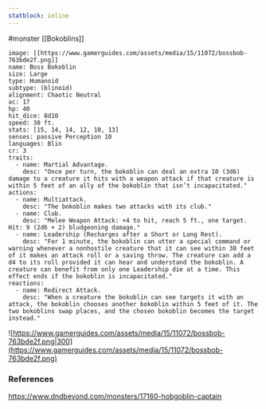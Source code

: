 ```yaml
---
statblock: inline
---
```

 #monster [[Bokoblins]]

```statblock
image: [[https://www.gamerguides.com/assets/media/15/11072/bossbob-763bde2f.png]]
name: Boss Bokoblin
size: Large
type: Humanoid
subtype: (blinoid)
alignment: Chaotic Neutral
ac: 17
hp: 40
hit_dice: 8d10
speed: 30 ft.
stats: [15, 14, 14, 12, 10, 13]
senses: passive Perception 10
languages: Blin
cr: 3
traits:
  - name: Martial Advantage.
    desc: "Once per turn, the bokoblin can deal an extra 10 (3d6) damage to a creature it hits with a weapon attack if that creature is within 5 feet of an ally of the bokoblin that isn’t incapacitated."
actions:
  - name: Multiattack.
    desc: "The bokoblin makes two attacks with its club."
  - name: Club.
    desc: "Melee Weapon Attack: +4 to hit, reach 5 ft., one target. Hit: 9 (2d6 + 2) bludgeoning damage."
  - name: Leadership (Recharges after a Short or Long Rest).
    desc: "For 1 minute, the bokoblin can utter a special command or warning whenever a nonhostile creature that it can see within 30 feet of it makes an attack roll or a saving throw. The creature can add a d4 to its roll provided it can hear and understand the bokoblin. A creature can benefit from only one Leadership die at a time. This effect ends if the bokoblin is incapacitated."
reactions:
  - name: Redirect Attack.
    desc: "When a creature the bokoblin can see targets it with an attack, the bokoblin chooses another bokoblin within 5 feet of it. The two bokoblins swap places, and the chosen bokoblin becomes the target instead."
```

![https://www.gamerguides.com/assets/media/15/11072/bossbob-763bde2f.png|300](https://www.gamerguides.com/assets/media/15/11072/bossbob-763bde2f.png)

### References

https://www.dndbeyond.com/monsters/17160-hobgoblin-captain